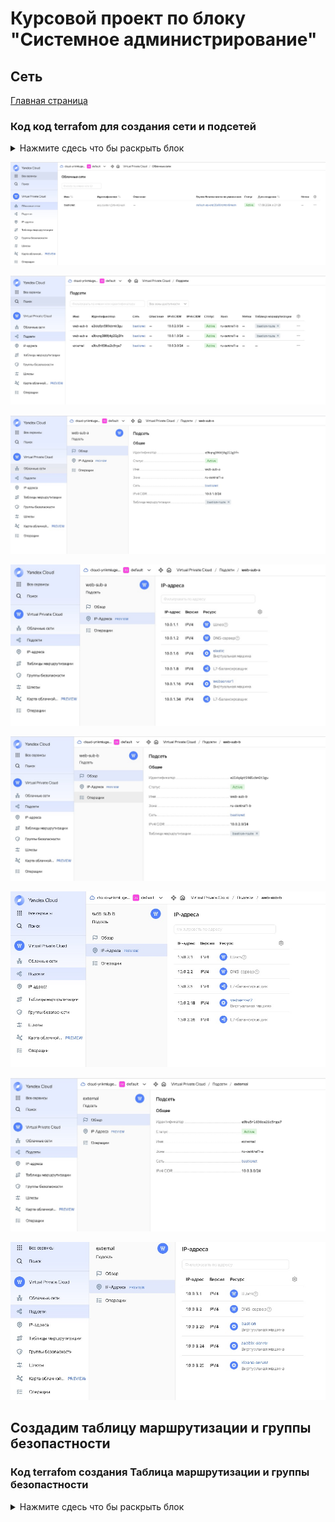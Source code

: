 # Курсовой проект по блоку "Системное администрирование"

## Сеть
[Главная страница](https://github.com/ysatii/Course_project_on_the_block_System_Administration/blob/main/README.md)





### Код код terrafom для создания сети и подсетей
<details>
<summary>Нажмите сдесь что бы раскрыть блок</summary>

```
#network
resource "yandex_vpc_network" "bastionet" {
  name = "bastionet"
}

#subnets
resource "yandex_vpc_subnet" "web-sub-a" {
  name = "web-sub-a"
  v4_cidr_blocks = ["10.0.1.0/24"]
  zone           = "ru-central1-a"
  network_id     = yandex_vpc_network.bastionet.id
  route_table_id = yandex_vpc_route_table.bastion-route.id
   
}

resource "yandex_vpc_subnet" "web-sub-b" {
  name = "web-sub-b"
  v4_cidr_blocks = ["10.0.2.0/24"]
  zone           = "ru-central1-b"
  network_id     = yandex_vpc_network.bastionet.id
  route_table_id = yandex_vpc_route_table.bastion-route.id
   
}

resource "yandex_vpc_subnet" "external" {
  name = "external"
  v4_cidr_blocks = ["10.0.3.0/24"]
  zone           = "ru-central1-a"
  network_id     = yandex_vpc_network.bastionet.id
}
```
</details>


![Скриншот 1](https://github.com/ysatii/Course_project_on_the_block_System_Administration/blob/main/img/net1.jpg)  


![Скриншот 1](https://github.com/ysatii/Course_project_on_the_block_System_Administration/blob/main/img/net1_1.jpg)  


![Скриншот 1](https://github.com/ysatii/Course_project_on_the_block_System_Administration/blob/main/img/net1_2.jpg)  

![Скриншот 1](https://github.com/ysatii/Course_project_on_the_block_System_Administration/blob/main/img/net1_3.jpg)  

![Скриншот 1](https://github.com/ysatii/Course_project_on_the_block_System_Administration/blob/main/img/net1_4.jpg)  

![Скриншот 1](https://github.com/ysatii/Course_project_on_the_block_System_Administration/blob/main/img/net1_5.jpg)  

![Скриншот 1](https://github.com/ysatii/Course_project_on_the_block_System_Administration/blob/main/img/net1_6.jpg) 

![Скриншот 1](https://github.com/ysatii/Course_project_on_the_block_System_Administration/blob/main/img/net1_7.jpg)  


## Создадим таблицу маршрутизации и группы безопастности
### Код  terrafom создания Таблица маршрутизации и группы безопастности 
<details>
<summary>Нажмите сдесь что бы раскрыть блок</summary>

```


resource "yandex_vpc_route_table" "bastion-route" {
  name        = "bastion-route"

  depends_on = [ yandex_compute_instance.bastion ]

  network_id = yandex_vpc_network.bastionet.id

  static_route {
    destination_prefix = "0.0.0.0/0"
    next_hop_address   = yandex_compute_instance.bastion.network_interface.0.ip_address
  }
}

#security_ for internet
resource "yandex_vpc_security_group" "sg-internet" {
  name        = "sg-internet"
  network_id  = yandex_vpc_network.bastionet.id

  egress {
    protocol       = "ANY"    
    v4_cidr_blocks = ["0.0.0.0/0"] 
    from_port      = 0
    to_port        = 65535 
  }

  ingress {
    protocol       = "ICMP"    
    v4_cidr_blocks = ["0.0.0.0/0"] 
  }
}

#security_group for bastion
resource "yandex_vpc_security_group" "bastion-sg" {
  name        = "bastion"
  network_id  = yandex_vpc_network.bastionet.id

  ingress {
    protocol          = "ANY"
    from_port         = 0
    to_port           = 65535
    v4_cidr_blocks = ["10.0.1.0/24", "10.0.2.0/24"]  
  }

  ingress {
    protocol       = "TCP"
    v4_cidr_blocks = ["0.0.0.0/0"]        
    port           = 22
   }  
}

#security_group for alby
resource "yandex_vpc_security_group" "alb-wb" {
  name        = "load-balansir"
  network_id  = yandex_vpc_network.bastionet.id

  ingress {
    protocol       = "TCP"   
    v4_cidr_blocks = ["0.0.0.0/0"]    
    port           = 80
   }

   ingress {
     protocol       = "TCP"   
     v4_cidr_blocks = ["0.0.0.0/0"]    
     port           = 443
   }

   ingress {
     protocol       = "TCP"   
     predefined_target = "loadbalancer_healthchecks"        
     port           = 30080     
   }
}

#security_group for web
resource "yandex_vpc_security_group" "web-sg" {
  name        = "webserver"
  network_id  = yandex_vpc_network.bastionet.id
  
  ingress {
    protocol       = "TCP"    
    security_group_id = yandex_vpc_security_group.alb-wb.id
  }

  ingress {
    protocol          = "TCP"      
    security_group_id = yandex_vpc_security_group.bastion-sg.id   
    port              = 22
   }    

  ingress {
    protocol       = "TCP"    
    security_group_id = yandex_vpc_security_group.zabbix-sg.id   
    from_port         = 10050
    to_port           = 10051
  }
}

#security_group for elasticsearch
resource "yandex_vpc_security_group" "elastic-sg" {
  name        = "elastic"
  network_id  = yandex_vpc_network.bastionet.id
  
  ingress {
    protocol       = "TCP"    
    v4_cidr_blocks = ["0.0.0.0/0"]  
    port           = 9200
  }
  
   ingress {
    protocol       = "TCP"    
    security_group_id = yandex_vpc_security_group.zabbix-sg.id   
    from_port         = 10050
    to_port           = 10051
  }


  ingress {
    protocol          = "TCP"      
    security_group_id = yandex_vpc_security_group.bastion-sg.id   
    port              = 22
   }    
}

#security_group for kibana
resource "yandex_vpc_security_group" "kibana-sg" {
  name        = "kibana"
  network_id  = yandex_vpc_network.bastionet.id
  
  ingress {
    protocol       = "TCP"    
    v4_cidr_blocks = ["0.0.0.0/0"]  
    port           = 5601
  }

  ingress {
    protocol          = "TCP"      
    security_group_id = yandex_vpc_security_group.bastion-sg.id   
    port              = 22
  }    

  ingress {
    protocol       = "TCP"    
    security_group_id = yandex_vpc_security_group.zabbix-sg.id   
    from_port         = 10050
    to_port           = 10051
  }
  
}

#security_group for zabbix
resource "yandex_vpc_security_group" "zabbix-sg" {
  name        = "zabbix"
  network_id  = yandex_vpc_network.bastionet.id
  
  ingress {
    protocol       = "TCP"    
    v4_cidr_blocks = ["0.0.0.0/0"]  
    from_port         = 10050
    to_port           = 10051
  }

  ingress {
    protocol       = "TCP"    
    v4_cidr_blocks = ["0.0.0.0/0"]  
    port         = 80
  }

  ingress {
    protocol          = "TCP"      
    security_group_id = yandex_vpc_security_group.bastion-sg.id   
    port              = 22
  }    
}
```

</details>



